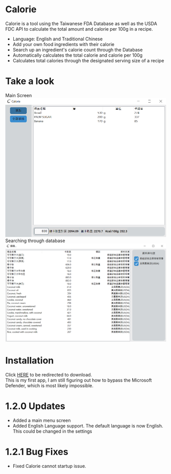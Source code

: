 # Calorie
Calorie is a tool using the Taiwanese FDA Database as well as the USDA FDC API to calculate the total amount and calorie per 100g in a recipe.
* Language: English and Traditional Chinese
* Add your own food ingredients with their calorie
* Search up an ingredient's calorie count through the Database
* Automatically calculates the total calorie and calorie per 100g
* Calculates total calories through the designated serving size of a recipe <br />
# Take a look
Main Screen <br />
<img src="data/main_zhtw.PNG" alt="main_zhtw" width="600"/><br />
Searching through database <br />
<img src="data/search_zhtw.PNG" alt="search_zhtw" width="600"/><br />
# Installation
Click [HERE](https://drive.google.com/file/d/1_wiJ3pzqtzwE1lpLSnkFA1gtcOlEDQqB/view?usp=sharing) to be redirected to download.<br />
This is my first app, I am still figuring out how to bypass the Microsoft Defender, which is most likely impossible.
# 1.2.0 Updates
* Added a main menu screen
* Added English Language support. The default language is now English. This could be changed in the settings
# 1.2.1 Bug Fixes
* Fixed Calorie cannot startup issue.
